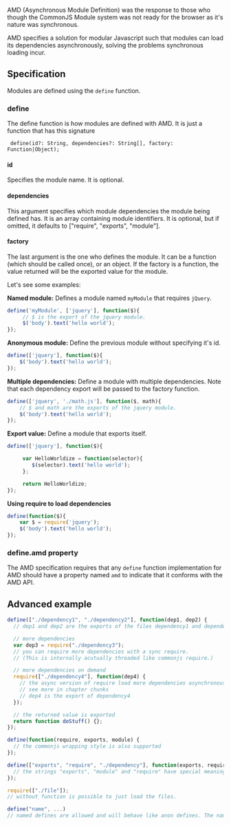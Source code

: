AMD (Asynchronous Module Definition) was the response to those who though the CommonJS Module system was not ready for the browser as it's nature was synchronous.

AMD specifies a solution for modular Javascript such that modules can load its dependencies asynchronously, solving the problems synchronous loading incur.

## Specification

Modules are defined using the `define` function.

### define

The define function is how modules are defined with AMD. It is just a function that has this signature

     define(id?: String, dependencies?: String[], factory: Function|Object);

#### id

Specifies the module name. It is optional.

#### dependencies

This argument specifies which module dependencies the module being defined has.
It is an array containing module identifiers.
It is optional, but if omitted, it defaults to ["require", "exports", "module"].

#### factory

The last argument is the one who defines the module. It can be a function (which should be called once), or an object.
If the factory is a function, the value returned will be the exported value for the module.

Let's see some examples:

**Named module:** Defines a module named `myModule` that requires `jQuery`.

```javascript
define('myModule', ['jquery'], function($){
     // $ is the export of the jquery module.
     $('body').text('hello world');
});
```

**Anonymous module:** Define the previous module without specifying it's id.

```javascript
define(['jquery'], function($){
    $('body').text('hello world');
});
```

**Multiple dependencies:** Define a module with multiple dependencies. Note that each dependency export will be passed to the factory function.

```javascript
define(['jquery', './math.js'], function($, math){
    // $ and math are the exports of the jquery module.
    $('body').text('hello world');
});
```

**Export value:** Define a module that exports itself.

```javascript
define(['jquery'], function($){

     var HelloWorldize = function(selector){
     	$(selector).text('hello world');
     };

     return HelloWorldize;
});
```

**Using require to load dependencies**

```javascript
define(function($){
	var $ = require('jquery');
	$('body').text('hello world');
});
```

### define.amd property

The AMD specification requires that any `define` function implementation for AMD should have a property named `amd` to indicate that it conforms with the AMD API.




## Advanced example

``` javascript
define(["./dependency1", "./dependency2"], function(dep1, dep2) {
  // dep1 and dep2 are the exports of the files dependency1 and dependency1

  // more dependencies
  var dep3 = require("./dependency3");
  // you can require more dependencies with a sync require.
  // (This is internally acutually threaded like commonjs require.)

  // more dependencies on demand
  require(["./dependency4"], function(dep4) {
    // the async version of require load more dependencies asynchronously.
    // see more in chapter chunks
    // dep4 is the export of dependency4
  });

  // the returned value is exported
  return function doStuff() {};
});

define(function(require, exports, module) {
  // the commonjs wrapping style is also supported
});

define(["exports", "require", "./dependency"], function(exports, require, dep) {
  // the strings "exports", "module" and "require" have special meaning in AMD define/require
});

require(["./file"]);
// without function is possible to just load the files.

define("name", ...)
// named defines are allowed and will behave like anon defines. The name is ignored.
```
